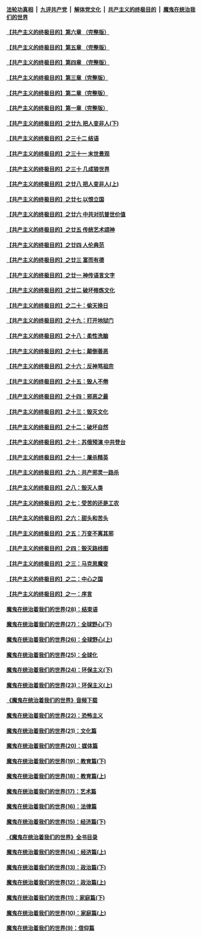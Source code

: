 ####  [法轮功真相](../../../../basic/blob/master/README.md?t=09221439) &nbsp;|&nbsp; [九评共产党](../../../../9ping.md/blob/master/README.md?t=09221439) &nbsp;|&nbsp; [解体党文化](../../../../jtdwh.md/blob/master/README.md?t=09221439)  &nbsp;|&nbsp; [共产主义的终极目的](../../../../gczydzjmd.md/blob/master/README.md?t=09221439) &nbsp;|&nbsp; [魔鬼在统治我们的世界](../../../../mgztzwmdsj.md/blob/master/README.md?t=09221439) 

#### [【共产主义的终极目的】第六章 （完整版）](../pages/nsc422/n11428913.md?t=09221439) 

#### [【共产主义的终极目的】第五章 （完整版）](../pages/nsc422/n11428912.md?t=09221439) 

#### [【共产主义的终极目的】第四章 （完整版）](../pages/nsc422/n11428907.md?t=09221439) 

#### [【共产主义的终极目的】第三章（完整版）](../pages/nsc422/n11428848.md?t=09221439) 

#### [【共产主义的终极目的】第二章（完整版）](../pages/nsc422/n11428831.md?t=09221439) 

#### [【共产主义的终极目的】第一章（完整版）](../pages/nsc422/n11417651.md?t=09221439) 

#### [【共产主义的终极目的】之廿九 把人变非人(下)](../pages/nsc422/n11344140.md?t=09221439) 

#### [【共产主义的终极目的】之三十二 结语](../pages/nsc422/n11360535.md?t=09221439) 

#### [【共产主义的终极目的】之三十一 末世景观](../pages/nsc422/n11351129.md?t=09221439) 

#### [【共产主义的终极目的】之三十 几成狼世界](../pages/nsc422/n11348280.md?t=09221439) 

#### [【共产主义的终极目的】之廿八 把人变非人(上)](../pages/nsc422/n11340492.md?t=09221439) 

#### [【共产主义的终极目的】之廿七 以恨立国](../pages/nsc422/n11336944.md?t=09221439) 

#### [【共产主义的终极目的】之廿六 中共对抗普世价值](../pages/nsc422/n11324785.md?t=09221439) 

#### [【共产主义的终极目的】之廿五 传统艺术颂神](../pages/nsc422/n11296396.md?t=09221439) 

#### [【共产主义的终极目的】之廿四 人伦典范](../pages/nsc422/n11296397.md?t=09221439) 

#### [【共产主义的终极目的】之廿三 富而有德](../pages/nsc422/n11283598.md?t=09221439) 

#### [【共产主义的终极目的】之廿一 神传语言文字](../pages/nsc422/n11263265.md?t=09221439) 

#### [【共产主义的终极目的】之廿二 破坏修炼文化](../pages/nsc422/n11245728.md?t=09221439) 

#### [【共产主义的终极目的】之二十：偷天换日](../pages/nsc422/n11238846.md?t=09221439) 

#### [【共产主义的终极目的】之十九：打开地狱门](../pages/nsc422/n11206376.md?t=09221439) 

#### [【共产主义的终极目的】之十八：柔性洗脑](../pages/nsc422/n11199994.md?t=09221439) 

#### [【共产主义的终极目的】之十七：颠倒善恶](../pages/nsc422/n11179782.md?t=09221439) 

#### [【共产主义的终极目的】之十六：反神骂祖宗](../pages/nsc422/n11166798.md?t=09221439) 

#### [【共产主义的终极目的】之十五：毁人不倦](../pages/nsc422/n11166792.md?t=09221439) 

#### [【共产主义的终极目的】之十四：邪恶之最](../pages/nsc422/n11150249.md?t=09221439) 

#### [【共产主义的终极目的】之十三：毁灭文化](../pages/nsc422/n11135227.md?t=09221439) 

#### [【共产主义的终极目的】之十二：破坏自然](../pages/nsc422/n11135214.md?t=09221439) 

#### [【共产主义的终极目的】之十：苏俄预演 中共登台](../pages/nsc422/n11118424.md?t=09221439) 

#### [【共产主义的终极目的】之十一：屠杀精英](../pages/nsc422/n11118442.md?t=09221439) 

#### [【共产主义的终极目的】之九：共产邪灵一路杀](../pages/nsc422/n11114139.md?t=09221439) 

#### [【共产主义的终极目的】之八：毁灭人类](../pages/nsc422/n11108503.md?t=09221439) 

#### [【共产主义的终极目的】之七：受苦的还是工农](../pages/nsc422/n11101809.md?t=09221439) 

#### [【共产主义的终极目的】之六：甜头和苦头](../pages/nsc422/n11096971.md?t=09221439) 

#### [【共产主义的终极目的】之五：万变不离其邪](../pages/nsc422/n11091285.md?t=09221439) 

#### [【共产主义的终极目的】之四：毁灭路线图](../pages/nsc422/n11086284.md?t=09221439) 

#### [【共产主义的终极目的】之三：马克思魔变](../pages/nsc422/n11061941.md?t=09221439) 

#### [【共产主义的终极目的】之二：中心之国](../pages/nsc422/n11047728.md?t=09221439) 

#### [【共产主义的终极目的】之一：序言](../pages/nsc422/n11086077.md?t=09221439) 

#### [魔鬼在统治着我们的世界(28)：结束语](../pages/nsc422/n10936246.md?t=09221439) 

#### [魔鬼在统治着我们的世界(27)：全球野心(下)](../pages/nsc422/n10928319.md?t=09221439) 

#### [魔鬼在统治着我们的世界(26)：全球野心(上)](../pages/nsc422/n10900318.md?t=09221439) 

#### [魔鬼在统治着我们的世界(25)：全球化](../pages/nsc422/n10788205.md?t=09221439) 

#### [魔鬼在统治着我们的世界(24)：环保主义(下)](../pages/nsc422/n10695307.md?t=09221439) 

#### [魔鬼在统治着我们的世界(23)：环保主义(上)](../pages/nsc422/n10688613.md?t=09221439) 

#### [《魔鬼在统治着我们的世界》音频下载](../pages/nsc422/n10635553.md?t=09221439) 

#### [魔鬼在统治着我们的世界(22)：恐怖主义](../pages/nsc422/n10614727.md?t=09221439) 

#### [魔鬼在统治着我们的世界(21)：文化篇](../pages/nsc422/n10597706.md?t=09221439) 

#### [魔鬼在统治着我们的世界(20)：媒体篇](../pages/nsc422/n10586579.md?t=09221439) 

#### [魔鬼在统治着我们的世界(19)：教育篇(下)](../pages/nsc422/n10564808.md?t=09221439) 

#### [魔鬼在统治着我们的世界(18)：教育篇(上)](../pages/nsc422/n10526970.md?t=09221439) 

#### [魔鬼在统治着我们的世界(17)：艺术篇](../pages/nsc422/n10499093.md?t=09221439) 

#### [魔鬼在统治着我们的世界(16)：法律篇](../pages/nsc422/n10485969.md?t=09221439) 

#### [魔鬼在统治着我们的世界(15)：经济篇(下)](../pages/nsc422/n10469975.md?t=09221439) 

#### [《魔鬼在统治着我们的世界》全书目录](../pages/nsc422/n10464261.md?t=09221439) 

#### [魔鬼在统治着我们的世界(14)：经济篇(上)](../pages/nsc422/n10457370.md?t=09221439) 

#### [魔鬼在统治着我们的世界(13)：政治篇(下)](../pages/nsc422/n10448270.md?t=09221439) 

#### [魔鬼在统治着我们的世界(12)：政治篇(上)](../pages/nsc422/n10444576.md?t=09221439) 

#### [魔鬼在统治着我们的世界(11)：家庭篇(下)](../pages/nsc422/n10440961.md?t=09221439) 

#### [魔鬼在统治着我们的世界(10)：家庭篇(上)](../pages/nsc422/n10435448.md?t=09221439) 

#### [魔鬼在统治着我们的世界(9)：信仰篇](../pages/nsc422/n10432159.md?t=09221439) 

